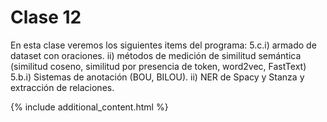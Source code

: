 # Clase 12

En esta clase veremos los siguientes items del programa:
5.c.i) armado de dataset con oraciones. ii) métodos de medición de similitud semántica (similitud coseno, similitud por presencia de token, word2vec, FastText)
5.b.i) Sistemas de anotación (BOU, BILOU). ii) NER de Spacy y Stanza y extracción de relaciones.


{% include additional_content.html %}
